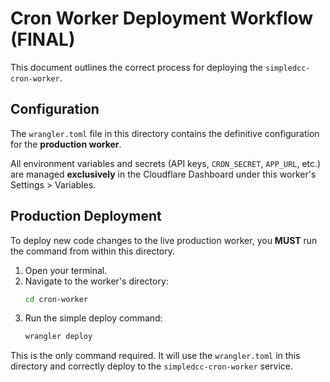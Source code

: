 # Cron Worker Deployment Workflow (FINAL)

This document outlines the correct process for deploying the `simpledcc-cron-worker`.

## Configuration

The `wrangler.toml` file in this directory contains the definitive configuration for the **production worker**.

All environment variables and secrets (API keys, `CRON_SECRET`, `APP_URL`, etc.) are managed **exclusively** in the Cloudflare Dashboard under this worker's Settings > Variables.

## Production Deployment

To deploy new code changes to the live production worker, you **MUST** run the command from within this directory.

1.  Open your terminal.
2.  Navigate to the worker's directory:
    ```bash
    cd cron-worker
    ```
3.  Run the simple deploy command:
    ```bash
    wrangler deploy
    ```

This is the only command required. It will use the `wrangler.toml` in this directory and correctly deploy to the `simpledcc-cron-worker` service. 